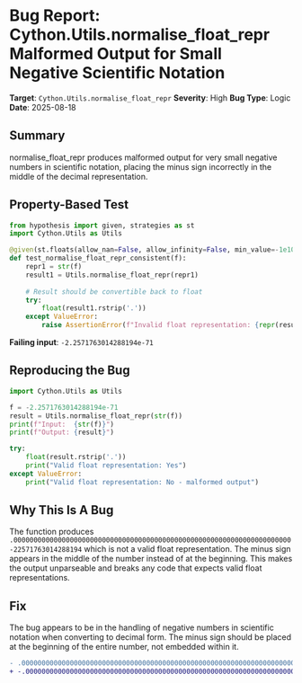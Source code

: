 # Bug Report: Cython.Utils.normalise_float_repr Malformed Output for Small Negative Scientific Notation

**Target**: `Cython.Utils.normalise_float_repr`
**Severity**: High
**Bug Type**: Logic
**Date**: 2025-08-18

## Summary

normalise_float_repr produces malformed output for very small negative numbers in scientific notation, placing the minus sign incorrectly in the middle of the decimal representation.

## Property-Based Test

```python
from hypothesis import given, strategies as st
import Cython.Utils as Utils

@given(st.floats(allow_nan=False, allow_infinity=False, min_value=-1e10, max_value=1e10))
def test_normalise_float_repr_consistent(f):
    repr1 = str(f)
    result1 = Utils.normalise_float_repr(repr1)
    
    # Result should be convertible back to float
    try:
        float(result1.rstrip('.'))
    except ValueError:
        raise AssertionError(f"Invalid float representation: {repr(result1)} from {repr1}")
```

**Failing input**: `-2.2571763014288194e-71`

## Reproducing the Bug

```python
import Cython.Utils as Utils

f = -2.2571763014288194e-71
result = Utils.normalise_float_repr(str(f))
print(f"Input:  {str(f)}")
print(f"Output: {result}")

try:
    float(result.rstrip('.'))
    print("Valid float representation: Yes")
except ValueError:
    print("Valid float representation: No - malformed output")
```

## Why This Is A Bug

The function produces `.000000000000000000000000000000000000000000000000000000000000000000000-22571763014288194` which is not a valid float representation. The minus sign appears in the middle of the number instead of at the beginning. This makes the output unparseable and breaks any code that expects valid float representations.

## Fix

The bug appears to be in the handling of negative numbers in scientific notation when converting to decimal form. The minus sign should be placed at the beginning of the entire number, not embedded within it.

```diff
- .000000000000000000000000000000000000000000000000000000000000000000000-22571763014288194
+ -.000000000000000000000000000000000000000000000000000000000000000000000022571763014288194
```